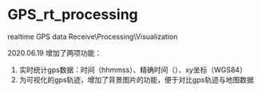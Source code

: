 # GPS_rt_processing
realtime GPS data Receive\Processing\Visualization




2020.06.19 增加了两项功能：
1. 实时统计gps数据：时间（hhmmss）、精确时间（）、xy坐标（WGS84）
2. 为可视化的gps轨迹，增加了背景图片的功能，便于对比gps轨迹与地图数据

